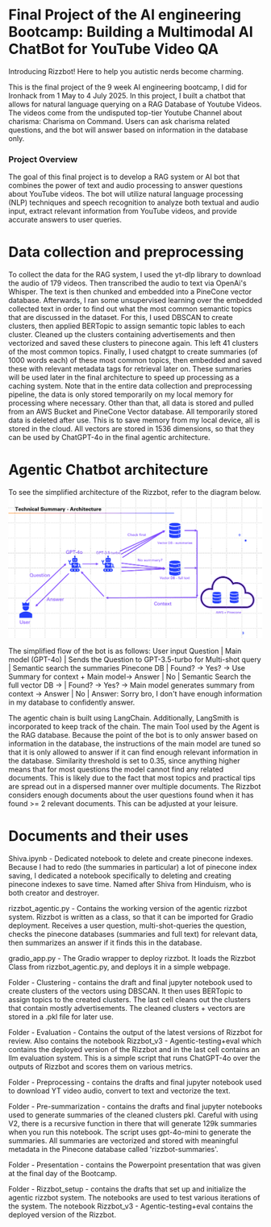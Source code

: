 # Final Project of the AI engineering Bootcamp: Building a Multimodal AI ChatBot for YouTube Video QA

Introducing Rizzbot! Here to help you autistic nerds become charming. 

This is the final project of the 9 week AI engineering bootcamp, I did for Ironhack from 1 May to 4 July 2025. In this project, I built a chatbot that allows for natural language querying on a RAG Database of Youtube Videos. The videos come from the undisputed top-tier Youtube Channel about charisma: Charisma on Command. Users can ask charisma related questions, and the bot will answer based on information in the database only. 

### Project Overview

The goal of this final project is to develop a RAG system or AI bot that combines the power of text and audio processing to answer questions about YouTube videos. The bot will utilize natural language processing (NLP) techniques and speech recognition to analyze both textual and audio input, extract relevant information from YouTube videos, and provide accurate answers to user queries.

# Data collection and preprocessing
To collect the data for the RAG system, I used the yt-dlp library to download the audio of 179 videos. Then transcribed the audio to text via OpenAi's Whisper. The text is then chunked and embedded into a PineCone vector database.
Afterwards, I ran some unsupervised learning over the embedded collected text in order to find out what the most common semantic topics that are discussed in the dataset. For this, I used DBSCAN to create clusters, then applied BERTopic to assign semantic topic lables to each cluster. Cleaned up the clusters containing advertisements and then vectorized and saved these clusters to pinecone again. This left 41 clusters of the most common topics.
Finally, I used chatgpt to create summaries (of 1000 words each) of these most common topics, then embedded and saved these with relevant metadata tags for retrieval later on. These summaries will be used later in the final architecture to speed up processing as a caching system. 
Note that in the entire data collection and preprocessing pipeline, the data is only stored temporarily on my local memory for processing where necessary. Other than that, all data is stored and pulled from an AWS Bucket and PineCone Vector database. All temporarily stored data is deleted after use. This is to save memory from my local device, all is stored in the cloud. All vectors are stored in 1536 dimensions, so that they can be used by ChatGPT-4o in the final agentic architecture. 

# Agentic Chatbot architecture

To see the simplified architecture of the Rizzbot, refer to the diagram below. 
![alt text](image.png)

The simplified flow of the bot is as follows:
User input Question
   |
Main model (GPT-4o)
   |
Sends the Question to GPT-3.5-turbo for Multi-shot query
   |
Semantic search the summaries Pinecone DB
   |
Found? -> Yes? -> Use Summary for context + Main model-> Answer
   |
   No
   |
Semantic Search the full vector DB -> 
   |
Found? -> Yes? -> Main model generates summary from context -> Answer
   |
   No
   |
Answer: Sorry bro, I don't have enough information in my database to confidently answer.  

The agentic chain is built using LangChain. Additionally, LangSmith is incorporated to keep track of the chain. 
The main Tool used by the Agent is the RAG database. Because the point of the bot is to only answer based on information in the database, the instructions of the main model are tuned so that it is only allowed to answer if it can find enough relevant information in the database. 
Similarity threshold is set to 0.35, since anything higher means that for most questions the model cannot find any related documents. This is likely due to the fact that most topics and practical tips are spread out in a dispersed manner over multiple documents. 
The Rizzbot considers enough documents about the user questions found when it has found >= 2 relevant documents. This can be adjusted at your leisure. 


# Documents and their uses
Shiva.ipynb - Dedicated notebook to delete and create pinecone indexes. Because I had to redo (the summaries in particular) a lot of pinecone index saving, I dedicated a notebook specifically to deleting and creating pinecone indexes to save time. Named after Shiva from Hinduism, who is both creator and destroyer. 

rizzbot_agentic.py - Contains the working version of the agentic rizzbot system. Rizzbot is written as a class, so that it can be imported for Gradio deployment. Receives a user question, multi-shot-queries the question, checks the pinecone databases (summaries and full text) for relevant data, then summarizes an answer if it finds this in the database. 

gradio_app.py - The Gradio wrapper to deploy rizzbot. It loads the Rizzbot Class from rizzbot_agentic.py, and deploys it in a simple webpage. 

Folder - Clustering - contains the draft and final jupyter notebook used to create clusters of the vectors using DBSCAN. It then uses BERTopic to assign topics to the created clusters. The last cell cleans out the clusters that contain mostly advertisements. The cleaned clusters + vectors are stored in a .pkl file for later use.

Folder - Evaluation - Contains the output of the latest versions of Rizzbot for review. Also contains the notebook Rizzbot_v3 - Agentic-testing+eval which contains the deployed version of the Rizzbot and in the last cell contains an llm evaluation system. This is a simple script that runs ChatGPT-4o over the outputs of Rizzbot and scores them on various metrics. 

Folder - Preprocessing - contains the drafts and final jupyter notebook used to download YT video audio, convert to text and vectorize the text.

Folder - Pre-summarization - contains the drafts and final jupyter notebooks used to generate summaries of the cleaned clusters pkl. Careful with using V2, there is a recursive function in there that will generate 129k summaries when you run this notebook. The script uses gpt-4o-mini to generate the summaries. All summaries are vectorized and stored with meaningful metadata in the Pinecone database called 'rizzbot-summaries'. 

Folder - Presentation - contains the Powerpoint presentation that was given at the final day of the Bootcamp.

Folder - Rizzbot_setup - contains the drafts that set up and initialize the agentic rizzbot system. The notebooks are used to test various iterations of the system. The notebook Rizzbot_v3 - Agentic-testing+eval contains the deployed version of the Rizzbot.  




